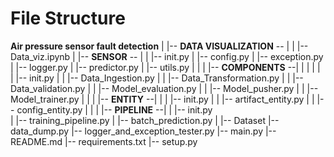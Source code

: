 # File Structure
**Air pressure sensor fault detection**
|
|-- **DATA VISUALIZATION** -- | 
|                             |-- Data_viz.ipynb
|
|-- **SENSOR** -- |
|                 |-- init.py
|                 |-- config.py
|                 |-- exception.py
|                 |-- logger.py
|                 |-- predictor.py
|                 |-- utils.py
|                 |
|                 |-- **COMPONENTS** --|
|                 |                    |
|                 |                    |-- init.py
|                 |                    |-- Data_Ingestion.py
|                 |                    |-- Data_Transformation.py
|                 |                    |-- Data_validation.py
|                 |                    |-- Model_evaluation.py
|                 |                    |-- Model_pusher.py
|                 |                    |-- Model_trainer.py
|                 |
|                 |-- **ENTITY** --|
|                 |                |-- init.py
|                 |                |-- artifact_entity.py
|                 |                |-- config_entity.py
|                 |
|                 |-- **PIPELINE** --|
|                                    |-- init.py                            
|                                    |-- training_pipeline.py
|                                    |-- batch_prediction.py
|
|-- Dataset
|-- data_dump.py
|-- logger_and_exception_tester.py
|-- main.py
|-- README.md
|-- requirements.txt
|-- setup.py        
          


